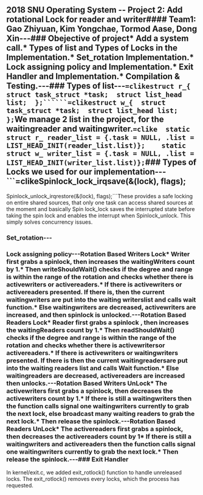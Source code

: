 ## 2018 SNU Operating System -- Project 2: Add rotational Lock for reader and writer#### Team1: Gao Zhiyuan, Kim Yongchae, Tormod Aase, Dong Xin---### Obejective of project* Add a system call.* Types of list and Types of Locks in the Implementation.* Set_rotation Implementation.* Lock assigning policy and Implementation.* Exit Handler and Implementation.* Compilation & Testing.---### Types of list---```=clikestruct r_{  struct task_struct *task;  struct list_head list;  };``````=clikestruct w_{  struct task_struct *task;  struct list_head list;  };```We manage 2 list in the project, for the waitingreader and waitingwriter.```=clike  static struct r_ reader_list = {.task = NULL, .list = LIST_HEAD_INIT(reader_list.list)};    static struct w_ writer_list = {.task = NULL, .list = LIST_HEAD_INIT(writer_list.list)};```### Types of Locks we used for our implementation---```=clikeSpinlock_lock_irqsave(&(lock), flags);
Spinlock_unlock_irqrestore(&(lock), flags);```These provides a safe locking on entire shared sources, that only one task can access shared sources at the moment and basically Spin lock_lock saves the interrupted state before taking the spin lock and enables the interrupt when Spinlock_unlock. This simply solves concurrency issues.
### Set_rotation---
### Lock assigning policy---**Rotation Based Writers Lock*** Writer first grabs a spinlock, then increases the waitingWriters count by 1.* Then writeShouldWait() checks if the degree and range is within the range of the rotation and checks whether there is activewriters or activereaders.* If there is activewriters or activereaders presented. If there is, then the current waitingwriters are put into the waiting writerslist and calls wait function.* Else waitingwriters are decreased, activewriters are increased, and then spinlock is unlocked.---**Rotation Based Readers Lock*** Reader first grabs a spinlock , then increases the waitingReaders count by 1.* Then readShouldWait() checks if the degree and range is within the range of the rotation and checks whether there is activewritersor activereaders.* If there is activewriters or waitingwriters presented. If there is then the current waitingreadersare put into the waiting readers list and calls Wait function.* Else waitingreaders are decreased, activereaders are increased then unlocks.---**Rotation Based Writers UnLock*** The activewriters first grabs a spinlock, then decreases the activewriters count by 1.* If there is still a waitingwriters then the function calls signal one waitingwriters currently to grab the next lock, else broadcast many waiting readers to grab the next lock.* Then release the spinlock.---**Rotation Based Readers UnLock*** The activereaders first grabs a spinlock, then decreases the activereaders count by 1* If there is still a waitingwriters and activereaders then the function calls signal one waitingwriters currently to grab the next lock.* Then release the spinlock.---### Exit Handler
In kernel/exit.c, we added exit_rotlock() function to handle unreleased locks. The exit_rotlock() removes every locks, which the process has requested.

